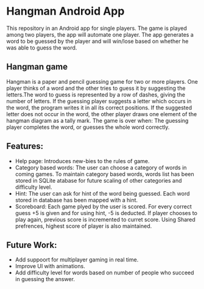 # Hangman Android App
This repository in an Android app for single players. The game is played among two players, the app will automate one player. The app generates a word to be guessed by the player and will win/lose based on whether he was able to guess the word.

## Hangman game
Hangman is a paper and pencil guessing game for two or more players. One player thinks of a word and the other tries to guess it by suggesting the letters.The word to guess is represented by a row of dashes, giving the number of letters. If the guessing player suggests a letter which occurs in the word, the program writes it in all its correct positions. If the suggested letter does not occur in the word, the other player draws one element of the hangman diagram as a tally mark. The game is over when: The guessing player completes the word, or guesses the whole word correctly.

## Features:
* Help page: Introduces new-bies to the rules of game.
* Category based words: The user can choose a category of words in coming games. To maintain category based words, words list has been stored in SQLite atabase for future scaling of other categories and difficulty level.
* Hint: The user can ask for hint of the word being guessed. Each word stored in database has been mapped with a hint. 
* Scoreboard: Each game plyed by the user is scored. For every correct guess +5 is given and for using hint, -5 is deducted. If  player chooses to play again, previous score is incremented to curret score. Using Shared prefrences, highest score of player is also maintained.

## Future Work:
* Add suppoort for multiplayer gaming in real time.
* Improve UI with animations.
* Add difficulty level for words based on number of people who succeed in guessing the answer.






